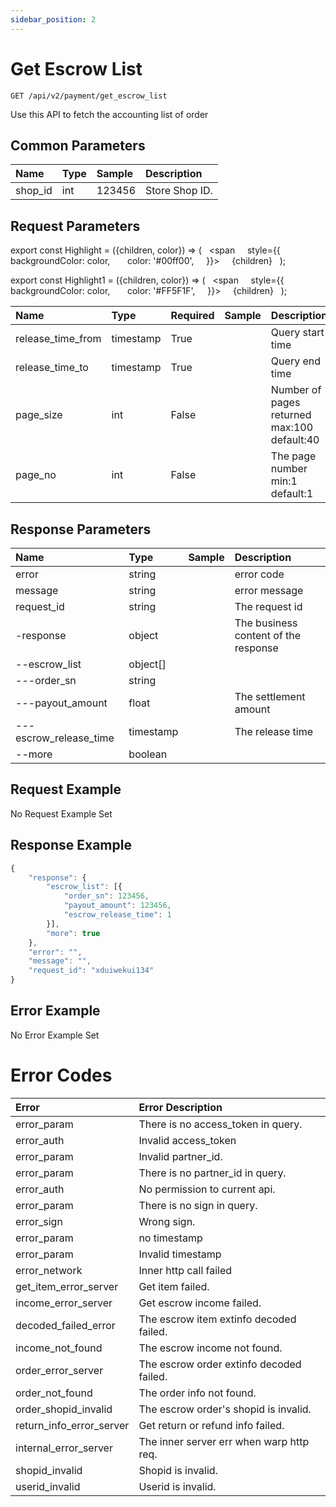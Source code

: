 ```yaml
---
sidebar_position: 2
---
```


# Get Escrow List

```
GET /api/v2/payment/get_escrow_list
```
Use this API to fetch the accounting list of order

## Common Parameters

| Name    | Type | Sample | Description    |
| :------ | :--- | :----- | :------------- |
| shop_id | int  | 123456 | Store Shop ID. |

## Request Parameters

export const Highlight = ({children, color}) => (
  <span
    style={{
      backgroundColor: color,
      color: '#00ff00',
    }}>
    {children}
  </span>
);

export const Highlight1 = ({children, color}) => (
  <span
    style={{
      backgroundColor: color,
      color: '#FF5F1F',
    }}>
    {children}
  </span>
);


| Name | Type | Required | Sample | Description |
| :--- | :--- | :--- | :--- | :--- |
| release_time_from | timestamp | <Highlight>True</Highlight> |  | Query start time |
| release_time_to | timestamp | <Highlight>True</Highlight> |  | Query end time |
| page_size| int | <Highlight1>False</Highlight1> |  | Number of pages returned max:100 default:40 |
| page_no | int | <Highlight1>False</Highlight1> |  | The page number min:1 default:1 |

## Response Parameters

| Name | Type | Sample | Description |
| :--- | :--- | :--- | :--- |
| error | string |  | error code |
| message | string |  | error message |
| request_id | string |  | The request id |
| -response | object |  | The business content of the response |
| --escrow_list | object[] |  |  |
| ---order_sn | string |  |  |
| ---payout_amount | float |  | The settlement amount |
| ---escrow_release_time | timestamp |  | The release time |
| --more | boolean |  |  |

## Request Example
No Request Example Set

## Response Example

```js title="JSON"
{
    "response": {
        "escrow_list": [{
            "order_sn": 123456,
            "payout_amount": 123456,
            "escrow_release_time": 1
        }],
        "more": true
    },
    "error": "",
    "message": "",
    "request_id": "xduiwekui134"
}
```

## Error Example
No Error Example Set

# Error Codes

| Error | Error Description |
| :--- | :--- |
| error_param | There is no access_token in query. |
| error_auth | Invalid access_token |
| error_param | Invalid partner_id. |
| error_param | There is no partner_id in query. |
| error_auth | No permission to current api. |
| error_param | There is no sign in query. |
| error_sign | Wrong sign. |
| error_param | no timestamp |
| error_param | Invalid timestamp |
| error_network | Inner http call failed |
| get_item_error_server | Get item failed. |
| income_error_server | Get escrow income failed. |
| decoded_failed_error | The escrow item extinfo decoded failed. |
| income_not_found | The escrow income not found. |
| order_error_server | The escrow order extinfo decoded failed. |
| order_not_found | The order info not found. |
| order_shopid_invalid | The escrow order's shopid is invalid. |
| return_info_error_server | Get return or refund info failed. |
| internal_error_server | The inner server err when warp http req. |
| shopid_invalid | Shopid is invalid. |
| userid_invalid | Userid is invalid. |